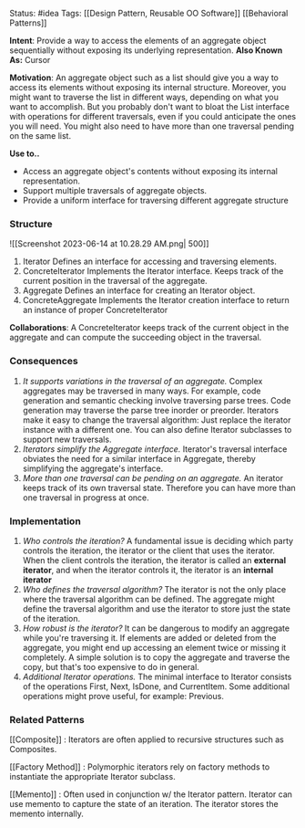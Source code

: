 Status: #idea
Tags: [[Design Pattern, Reusable OO Software]] [[Behavioral Patterns]]

**Intent**: Provide a way to access the elements of an aggregate object sequentially without exposing its underlying representation.
**Also Known As:** Cursor

**Motivation**: An aggregate object such as a list should give you a way to access its elements without exposing its internal structure. Moreover, you might want to traverse the list in different ways, depending on what you want to accomplish. But you probably don't want to bloat the List interface with operations for different traversals, even if you could anticipate the ones you will need. You might also need to have more than one traversal pending on the same list.

**Use to..**
- Access an aggregate object's contents without exposing its internal representation.
- Support multiple traversals of aggregate objects.
- Provide a uniform interface for traversing different aggregate structure

### Structure

![[Screenshot 2023-06-14 at 10.28.29 AM.png| 500]]

1. Iterator
		Defines an interface for accessing and traversing elements.
2. ConcreteIterator
		Implements the Iterator interface.
		Keeps track of the current position in the traversal of the aggregate.
3. Aggregate
		Defines an interface for creating an Iterator object.
4. ConcreteAggregate
		Implements the Iterator creation interface to return an instance of proper ConcreteIterator

**Collaborations**: A ConcreteIterator keeps track of the current object in the aggregate and can compute the succeeding object in the traversal.

### Consequences
1. _It supports variations in the traversal of an aggregate._ Complex aggregates may be traversed in many ways. For example, code generation and semantic checking involve traversing parse trees. Code generation may traverse the parse tree inorder or preorder. Iterators make it easy to change the traversal algorithm: Just replace the iterator instance with a different one. You can also define Iterator subclasses to support new traversals.
2. _Iterators simplify the Aggregate interface._ Iterator's traversal interface obviates the need for a similar interface in Aggregate, thereby simplifying the aggregate's interface.
3. _More than one traversal can be pending on an aggregate._ An iterator keeps track of its own traversal state. Therefore you can have more than one traversal in progress at once.

### Implementation
1. _Who controls the iteration?_ A fundamental issue is deciding which party controls the iteration, the iterator or the client that uses the iterator. When the client controls the iteration, the iterator is called an **external iterator**, and when the iterator controls it, the iterator is an **internal iterator**
2. _Who defines the traversal algorithm?_ The iterator is not the only place where the traversal algorithm can be defined. The aggregate might define the traversal algorithm and use the iterator to store just the state of the iteration.
3. _How robust is the iterator?_ It can be dangerous to modify an aggregate while you're traversing it. If elements are added or deleted from the aggregate, you might end up accessing an element twice or missing it completely. A simple solution is to copy the aggregate and traverse the copy, but that's too expensive to do in general.
4. _Additional Iterator operations._ The minimal interface to Iterator consists of the operations First, Next, IsDone, and CurrentItem. Some additional operations might prove useful, for example: Previous.

### Related Patterns
[[Composite]] : Iterators are often applied to recursive structures such as Composites.

[[Factory Method]] : Polymorphic iterators rely on factory methods to instantiate the appropriate Iterator subclass.

[[Memento]] : Often used in conjunction w/ the Iterator pattern. Iterator can use memento to capture the state of an iteration. The iterator stores the memento internally.